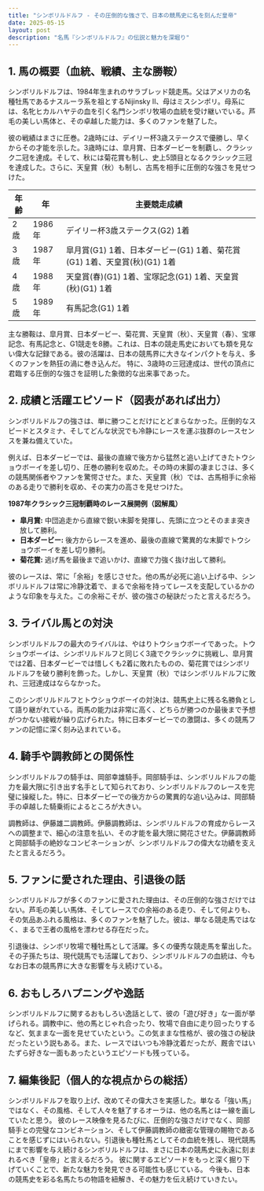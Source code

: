 ```yaml
---
title: "シンボリルドルフ - その圧倒的な強さで、日本の競馬史に名を刻んだ皇帝"
date: 2025-05-15
layout: post
description: "名馬『シンボリルドルフ』の伝説と魅力を深堀り"
---
```


## 1. 馬の概要（血統、戦績、主な勝鞍）

シンボリルドルフは、1984年生まれのサラブレッド競走馬。父はアメリカの名種牡馬であるナスルーラ系を祖とするNijinsky II、母はミスシンボリ。母系には、名牝ヒカルハヤテの血を引く名門シンボリ牧場の血統を受け継いでいる。芦毛の美しい馬体と、その卓越した能力は、多くのファンを魅了した。

彼の戦績はまさに圧巻。2歳時には、デイリー杯3歳ステークスで優勝し、早くからその才能を示した。3歳時には、皐月賞、日本ダービーを制覇し、クラシック二冠を達成。そして、秋には菊花賞も制し、史上5頭目となるクラシック三冠を達成した。さらに、天皇賞（秋）も制し、古馬を相手に圧倒的な強さを見せつけた。

| 年齢 | 年 | 主要競走成績 |
|---|---|---|
| 2歳 | 1986年 | デイリー杯3歳ステークス(G2) 1着 |
| 3歳 | 1987年 | 皐月賞(G1) 1着、日本ダービー(G1) 1着、菊花賞(G1) 1着、天皇賞(秋)(G1) 1着 |
| 4歳 | 1988年 | 天皇賞(春)(G1) 1着、宝塚記念(G1) 1着、天皇賞(秋)(G1) 1着 |
| 5歳 | 1989年 | 有馬記念(G1) 1着 |

主な勝鞍は、皐月賞、日本ダービー、菊花賞、天皇賞（秋）、天皇賞（春）、宝塚記念、有馬記念と、G1競走を8勝。これは、日本の競走馬史においても類を見ない偉大な記録である。彼の活躍は、日本の競馬界に大きなインパクトを与え、多くのファンを熱狂の渦に巻き込んだ。  特に、3歳時の三冠達成は、世代の頂点に君臨する圧倒的な強さを証明した象徴的な出来事であった。


## 2. 成績と活躍エピソード（図表があれば出力）

シンボリルドルフの強さは、単に勝つことだけにとどまらなかった。圧倒的なスピードとスタミナ、そしてどんな状況でも冷静にレースを運ぶ抜群のレースセンスを兼ね備えていた。

例えば、日本ダービーでは、最後の直線で後方から猛然と追い上げてきたトウショウボーイを差し切り、圧巻の勝利を収めた。その時の末脚の凄まじさは、多くの競馬関係者やファンを驚愕させた。また、天皇賞（秋）では、古馬相手に余裕のある走りで勝利を収め、その実力の高さを見せつけた。

**1987年クラシック三冠制覇時のレース展開例（図解風）**

* **皐月賞:**  中団追走から直線で鋭い末脚を発揮し、先頭に立つとそのまま突き放して勝利。
* **日本ダービー:** 後方からレースを進め、最後の直線で驚異的な末脚でトウショウボーイを差し切り勝利。
* **菊花賞:**  逃げ馬を最後まで追いかけ、直線で力強く抜け出して勝利。


彼のレースは、常に「余裕」を感じさせた。他の馬が必死に追い上げる中、シンボリルドルフは常に冷静沈着で、まるで余裕を持ってレースを支配しているかのような印象を与えた。この余裕こそが、彼の強さの秘訣だったと言えるだろう。


## 3. ライバル馬との対決

シンボリルドルフの最大のライバルは、やはりトウショウボーイであった。トウショウボーイは、シンボリルドルフと同じく3歳でクラシックに挑戦し、皐月賞では2着、日本ダービーでは惜しくも2着に敗れたものの、菊花賞ではシンボリルドルフを破り勝利を飾った。しかし、天皇賞（秋）ではシンボリルドルフに敗れ、三冠達成はならなかった。

このシンボリルドルフとトウショウボーイの対決は、競馬史上に残る名勝負として語り継がれている。両馬の能力は非常に高く、どちらが勝つのか最後まで予想がつかない接戦が繰り広げられた。特に日本ダービーでの激闘は、多くの競馬ファンの記憶に深く刻み込まれている。


## 4. 騎手や調教師との関係性

シンボリルドルフの騎手は、岡部幸雄騎手。岡部騎手は、シンボリルドルフの能力を最大限に引き出す名手として知られており、シンボリルドルフのレースを完璧に操縦した。特に、日本ダービーでの後方からの驚異的な追い込みは、岡部騎手の卓越した騎乗術によるところが大きい。

調教師は、伊藤雄二調教師。伊藤調教師は、シンボリルドルフの育成からレースへの調整まで、細心の注意を払い、その才能を最大限に開花させた。伊藤調教師と岡部騎手の絶妙なコンビネーションが、シンボリルドルフの偉大な功績を支えたと言えるだろう。


## 5. ファンに愛された理由、引退後の話

シンボリルドルフが多くのファンに愛された理由は、その圧倒的な強さだけではない。芦毛の美しい馬体、そしてレースでの余裕のある走り、そして何よりも、その気品あふれる風格は、多くのファンを魅了した。彼は、単なる競走馬ではなく、まるで王者の風格を漂わせる存在だった。

引退後は、シンボリ牧場で種牡馬として活躍。多くの優秀な競走馬を輩出した。その子孫たちは、現代競馬でも活躍しており、シンボリルドルフの血統は、今もなお日本の競馬界に大きな影響を与え続けている。


## 6. おもしろハプニングや逸話

シンボリルドルフに関するおもしろい逸話として、彼の「遊び好き」な一面が挙げられる。調教中に、他の馬とじゃれ合ったり、牧場で自由に走り回ったりするなど、気ままな一面を見せていたという。この気ままな性格が、彼の強さの秘訣だったという説もある。また、レースではいつも冷静沈着だったが、厩舎ではいたずら好きな一面もあったというエピソードも残っている。


## 7. 編集後記（個人的な視点からの総括）

シンボリルドルフを取り上げ、改めてその偉大さを実感した。単なる「強い馬」ではなく、その風格、そして人々を魅了するオーラは、他の名馬とは一線を画していたと思う。  彼のレース映像を見るたびに、圧倒的な強さだけでなく、岡部騎手との完璧なコンビネーション、そして伊藤調教師の緻密な管理の賜物であることを感じずにはいられない。引退後も種牡馬としてその血統を残し、現代競馬にまで影響を与え続けるシンボリルドルフは、まさに日本の競馬史に永遠に刻まれるべき「皇帝」と言えるだろう。  彼に関するエピソードをもっと深く掘り下げていくことで、新たな魅力を発見できる可能性も感じている。  今後も、日本の競馬史を彩る名馬たちの物語を紐解き、その魅力を伝え続けていきたい。
